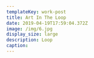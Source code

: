 ```yaml
---
templateKey: work-post
title: Art In The Loop
date: 2019-04-19T17:59:04.372Z
image: /img/6.jpg
display_size: large
description: Loop
caption:
---
```

